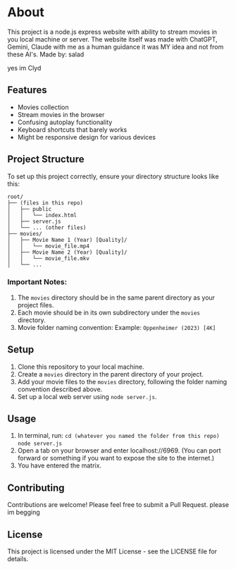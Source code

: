 # About

This project is a node.js express website with ability to stream movies in you local machine or server.
The website itself was made with ChatGPT, Gemini, Claude with me as a human guidance it was MY idea and not from these AI's.
Made by: salad

yes im Clyd

## Features

- Movies collection
- Stream movies in the browser
- Confusing autoplay functionality
- Keyboard shortcuts that barely works
- Might be responsive design for various devices

## Project Structure

To set up this project correctly, ensure your directory structure looks like this:

```
root/
├── (files in this repo)
│   ├── public
│   │   └── index.html
│   ├── server.js
│   └── ... (other files)
├── movies/
│   ├── Movie Name 1 (Year) [Quality]/
│   │   └── movie_file.mp4
│   ├── Movie Name 2 (Year) [Quality]/
│   │   └── movie_file.mkv
│   └── ...
```

### Important Notes:

1. The `movies` directory should be in the same parent directory as your project files.
2. Each movie should be in its own subdirectory under the `movies` directory.
3. Movie folder naming convention:
     Example: `Oppenheimer (2023) [4K]`

## Setup

1. Clone this repository to your local machine.
2. Create a `movies` directory in the parent directory of your project.
3. Add your movie files to the `movies` directory, following the folder naming convention described above.
4. Set up a local web server using `node server.js`.

## Usage

1. In terminal, run:
  `cd (whatever you named the folder from this repo)`
  `node server.js`
3. Open a tab on your browser and enter localhost://6969. (You can port forward or something if you want to expose the site to the internet.)
4. You have entered the matrix.

## Contributing

Contributions are welcome! Please feel free to submit a Pull Request.
please im begging

## License

This project is licensed under the MIT License - see the LICENSE file for details.
